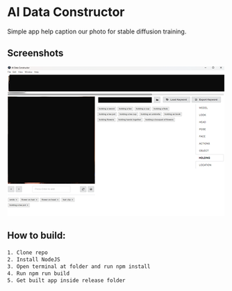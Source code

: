 
# AI Data Constructor

Simple app help caption our photo for stable diffusion training.



## Screenshots

![App Screenshot](https://github.com/lamlnq/stable-diffusion-pretrain-caption/blob/master/preview.png)


## How to build:
    1. Clone repo
    2. Install NodeJS
    3. Open terminal at folder and run npm install
    4. Run npm run build
    5. Get built app inside release folder
